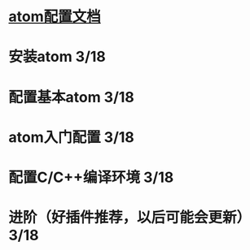 # [atom配置文档](https://github.com/Kratosmax/atom_cfg/blob/master/atom%E9%85%8D%E7%BD%AE%E6%96%87%E6%A1%A3.md)
# 安装atom                               3/18
# 配置基本atom                           3/18
# atom入门配置                           3/18
# 配置C/C++编译环境                       3/18
# 进阶（好插件推荐，以后可能会更新）        3/18
